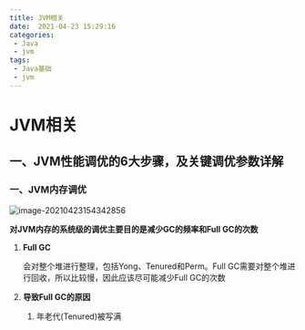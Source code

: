 ```yaml
---
title: JVM相关
date:  2021-04-23 15:29:16  
categories: 
 - Java
 - jvm
tags: 
 - Java基础
 - jvm
---
```


# JVM相关

## 一、JVM性能调优的6大步骤，及关键调优参数详解

### 一、JVM内存调优

![image-20210423154342856](https://gitee.com/zelen/IMG/raw/master/PicGo/image-20210423154342856.png)

**对JVM内存的系统级的调优主要目的是减少GC的频率和Full GC的次数**

1. **Full GC**

   会对整个堆进行整理，包括Yong、Tenured和Perm。Full GC需要对整个堆进行回收，所以比较慢，因此应该尽可能减少Full GC的次数

2. **导致Full GC的原因**

   1. 年老代(Tenured)被写满

      